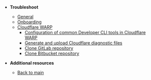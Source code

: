 - **Troubleshoot**
  - [General](faqs/seed-faq-general)
  - [Onboarding](faqs/common-onboarding-issues)
  - [Cloudflare WARP](faqs/cloudflare-warp-known-issues)
    - [Configuration of common Developer CLI tools in Cloudflare WARP](faqs/configuration-of-common-developer-cli-tools-with-cloudflare-warp)  
    - [Generate and upload Cloudflare diagnostic files](faqs/how-to-generate-and-upload-diagnostic-files-to-incident-support-request)
    - [Clone GitLab repository](faqs/how-to-clone-a-gitlab-repository-over-ssh-with-cloudflare-access)
    - [Clone Bitbucket repository](faqs/how-to-clone-a-bitbucket-repository-over-ssh-with-cloudflare-access)

- **Additional resources**
  - [Back to main](/prerequisites-for-onboarding)
